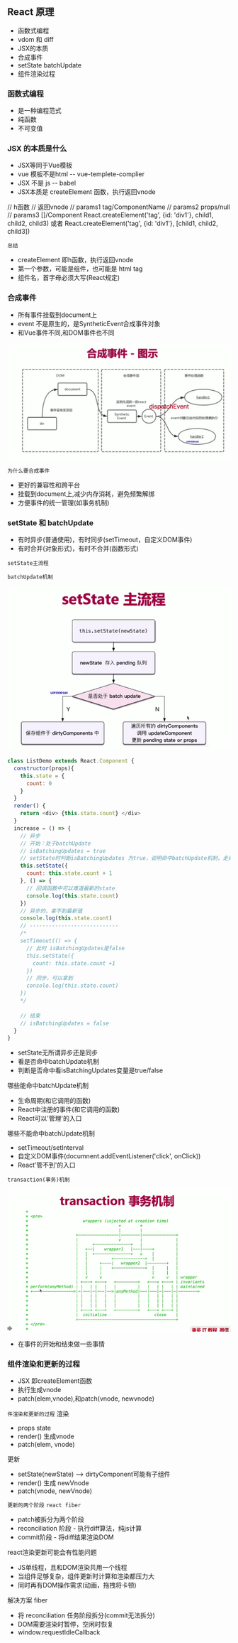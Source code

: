 ## React 原理
- 函数式编程
- vdom 和 diff
- JSX的本质
- 合成事件
- setState batchUpdate
- 组件渲染过程


### 函数式编程
- 是一种编程范式
- 纯函数
- 不可变值

### JSX 的本质是什么
- JSX等同于Vue模板
- vue 模板不是html -- vue-templete-complier
- JSX 不是 js -- babel
- JSX本质是 createElement 函数，执行返回vnode

  
// h函数
// 返回vnode
// params1 tag/ComponentName
// params2 props/null
// params3 []/Component
React.createElement('tag', {id: 'div1'}, child1, child2, child3) 或者
React.createElement('tag', {id: 'div1'}, [child1, child2, child3])

`总结`
- createElement 即h函数，执行返回vnode
- 第一个参数，可能是组件，也可能是 html tag
- 组件名，首字母必须大写(React规定)

### 合成事件
- 所有事件挂载到document上
- event 不是原生的，是SyntheticEvent合成事件对象
- 和Vue事件不同,和DOM事件也不同

<img src="../images/syntheticEvent.png" alt="syntheticEvent" />

`为什么要合成事件`
- 更好的兼容性和跨平台
- 挂载到document上,减少内存消耗，避免频繁解绑
- 方便事件的统一管理(如事务机制)

### setState 和 batchUpdate
- 有时异步(普通使用)，有时同步(setTimeout，自定义DOM事件)
- 有时合并(对象形式)，有时不合并(函数形式)

`setState主流程`

`batchUpdate机制`

<img src="../images/setState主流程.png" alt="redux" />

```javascript
class ListDemo extends React.Component {
  constructor(props){
    this.state = {
      count: 0
    }
  }
  render() {
    return <div> {this.state.count} </div>
  }
  increase = () => {
    // 异步
    // 开始：处于batchUpdate
    // isBatchingUpdates = true
    // setState时判断isBatchingUpdates 为true，说明命中batchUpdate机制，走异步，反之走同步
    this.setState({
      count: this.state.count + 1
    }, () => {
      // 回调函数中可以难道最新的state
      console.log(this.state.count)
    })
    // 异步的，拿不到最新值
    console.log(this.state.count)
    // ----------------------------
    /*
    setTimeout(() => {
      // 此时 isBatchingUpdates是false
      this.setState({
        count: this.state.count +1
      })
      // 同步，可以拿到
      console.log(this.state.count)
    })
    */
   
    // 结束
    // isBatchingUpdates = false
  }
}
```
- setState无所谓异步还是同步
- 看是否命中batchUpdate机制
- 判断是否命中看isBatchingUpdates变量是true/false

哪些能命中batchUpdate机制
- 生命周期(和它调用的函数)
- React中注册的事件(和它调用的函数)
- React可以'管理'的入口

哪些不能命中batchUpdate机制
- setTimeout/setInterval
- 自定义DOM事件(documnent.addEventListener('click', onClick))
- React'管不到'的入口

`transaction(事务)机制`

<img src="../images/transaction事务机制.png" alt="transaction事务机制" />

- 在事件的开始和结束做一些事情

### 组件渲染和更新的过程
- JSX 即createElement函数
- 执行生成vnode
- patch(elem,vnode),和patch(vnode, newvnode)

`件渲染和更新的过程`
渲染
- props state
- render() 生成vnode
- patch(elem, vnode)

更新
- setState(newState) --> dirtyComponent可能有子组件
- render() 生成 newVnode
- patch(vnode, newVnode)

`更新的两个阶段`
`react fiber`
- patch被拆分为两个阶段
- reconciliation 阶段 - 执行diff算法，纯js计算
- commit阶段 - 将diff结果渲染DOM

react渲染更新可能会有性能问题
- JS单线程，且和DOM渲染共用一个线程
- 当组件足够复杂，组件更新时计算和渲染都压力大
- 同时再有DOM操作需求(动画，拖拽将卡顿)

解决方案 fiber
- 将 reconciliation 任务阶段拆分(commit无法拆分)
- DOM需要渲染时暂停，空闲时恢复
- window.requestIdleCallback

